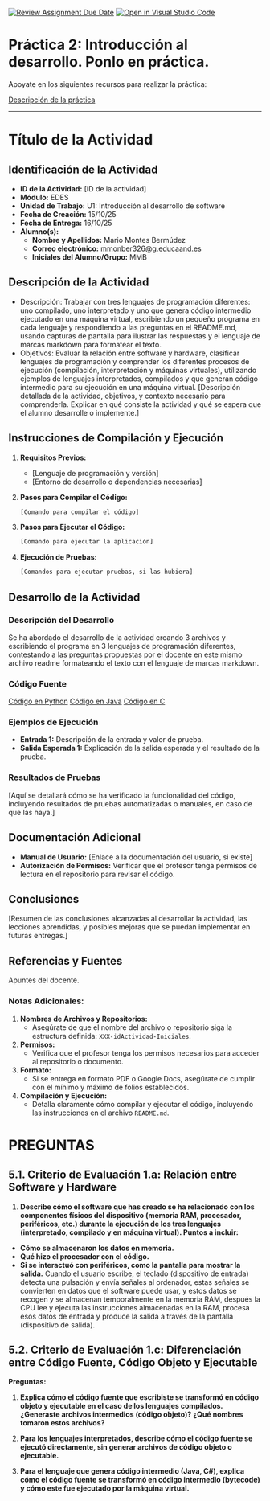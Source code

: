 [![Review Assignment Due Date](https://classroom.github.com/assets/deadline-readme-button-22041afd0340ce965d47ae6ef1cefeee28c7c493a6346c4f15d667ab976d596c.svg)](https://classroom.github.com/a/F4zkDqTW)
[![Open in Visual Studio Code](https://classroom.github.com/assets/open-in-vscode-2e0aaae1b6195c2367325f4f02e2d04e9abb55f0b24a779b69b11b9e10269abc.svg)](https://classroom.github.com/online_ide?assignment_repo_id=21100694&assignment_repo_type=AssignmentRepo)
# Práctica 2: Introducción al desarrollo. Ponlo en práctica.

Apoyate en los siguientes recursos para realizar la práctica:

[Descripción de la práctica](https://revilofe.github.io/section3/u01/practica/EDES-U1.-Practica011/)


---

# Título de la Actividad

## Identificación de la Actividad
- **ID de la Actividad:** [ID de la actividad]
- **Módulo:** EDES
- **Unidad de Trabajo:** U1: Introducción al desarrollo de software
- **Fecha de Creación:** 15/10/25
- **Fecha de Entrega:** 16/10/25
- **Alumno(s):** 
  - **Nombre y Apellidos:** Mario Montes Bermúdez
  - **Correo electrónico:** mmonber326@g.educaand.es
  - **Iniciales del Alumno/Grupo:** MMB
## Descripción de la Actividad
- Descripción: Trabajar con tres lenguajes de programación diferentes: uno compilado, uno interpretado y uno que genera código intermedio ejecutado en una máquina virtual, escribiendo un pequeño programa en cada lenguaje y respondiendo a las preguntas en el README.md, usando capturas de pantalla para ilustrar las respuestas y el lenguaje de marcas markdown para formatear el texto. 
- Objetivos: Evaluar la relación entre software y hardware, clasificar lenguajes de programación y comprender los diferentes procesos de ejecución (compilación, interpretación y máquinas virtuales), utilizando ejemplos de lenguajes interpretados, compilados y que generan código intermedio para su ejecución en una máquina virtual. 
[Descripción detallada de la actividad, objetivos, y contexto necesario para comprenderla. Explicar en qué consiste la actividad y qué se espera que el alumno desarrolle o implemente.]

## Instrucciones de Compilación y Ejecución
1. **Requisitos Previos:**
   - [Lenguaje de programación y versión]
   - [Entorno de desarrollo o dependencias necesarias]

2. **Pasos para Compilar el Código:**
   ```bash
   [Comando para compilar el código]
   ```

3. **Pasos para Ejecutar el Código:**
   ```bash
   [Comando para ejecutar la aplicación]
   ```

4. **Ejecución de Pruebas:**
   ```bash
   [Comandos para ejecutar pruebas, si las hubiera]
   ```

## Desarrollo de la Actividad
### Descripción del Desarrollo
Se ha abordado el desarrollo de la actividad creando 3 archivos y escribiendo el programa en 3 lenguajes de programación diferentes, contestando a las preguntas propuestas por el docente en este mismo archivo readme formateando el texto con el lenguaje de marcas markdown.

### Código Fuente
[Código en Python](/src/programa.py)
[Código en Java](/src/programa.jav)
[Código en C](/src/programa.c)

### Ejemplos de Ejecución
- **Entrada 1:** Descripción de la entrada y valor de prueba.
- **Salida Esperada 1:** Explicación de la salida esperada y el resultado de la prueba.

### Resultados de Pruebas
[Aquí se detallará cómo se ha verificado la funcionalidad del código, incluyendo resultados de pruebas automatizadas o manuales, en caso de que las haya.]

## Documentación Adicional
- **Manual de Usuario:** [Enlace a la documentación del usuario, si existe]
- **Autorización de Permisos:** Verificar que el profesor tenga permisos de lectura en el repositorio para revisar el código.

## Conclusiones
[Resumen de las conclusiones alcanzadas al desarrollar la actividad, las lecciones aprendidas, y posibles mejoras que se puedan implementar en futuras entregas.]

## Referencias y Fuentes
Apuntes del docente.

### Notas Adicionales:
1. **Nombres de Archivos y Repositorios:**
   - Asegúrate de que el nombre del archivo o repositorio siga la estructura definida: `XXX-idActividad-Iniciales`.
2. **Permisos:**
   - Verifica que el profesor tenga los permisos necesarios para acceder al repositorio o documento.
3. **Formato:**
   - Si se entrega en formato PDF o Google Docs, asegúrate de cumplir con el mínimo y máximo de folios establecidos.
4. **Compilación y Ejecución:**
   - Detalla claramente cómo compilar y ejecutar el código, incluyendo las instrucciones en el archivo `README.md`.

# PREGUNTAS
## 5.1. Criterio de Evaluación 1.a: Relación entre Software y Hardware

1. **Describe cómo el software que has creado se ha relacionado con los componentes físicos del dispositivo (memoria RAM, procesador, periféricos, etc.) durante la ejecución de los tres lenguajes (interpretado, compilado y en máquina virtual). Puntos a incluir:**
- **Cómo se almacenaron los datos en memoria.**
- **Qué hizo el procesador con el código.**
- **Si se interactuó con periféricos, como la pantalla para mostrar la salida.**
Cuando el usuario escribe, el teclado (dispositivo de entrada) detecta una pulsación y envía señales al ordenador, estas señales se convierten en datos que el software puede usar, y estos datos se recogen y se almacenan temporalmente en la memoria RAM, después la CPU lee y ejecuta las instrucciones almacenadas en la RAM, procesa esos datos de entrada y produce la salida a través de la pantalla (dispositivo de salida).

## 5.2. Criterio de Evaluación 1.c: Diferenciación entre Código Fuente, Código Objeto y Ejecutable
**Preguntas:**

1. **Explica cómo el código fuente que escribiste se transformó en código objeto y ejecutable en el caso de los lenguajes compilados. ¿Generaste archivos intermedios (código objeto)? ¿Qué nombres tomaron estos archivos?**

2. **Para los lenguajes interpretados, describe cómo el código fuente se ejecutó directamente, sin generar archivos de código objeto o ejecutable.**

3. **Para el lenguaje que genera código intermedio (Java, C#), explica cómo el código fuente se transformó en código intermedio (bytecode) y cómo este fue ejecutado por la máquina virtual.**

